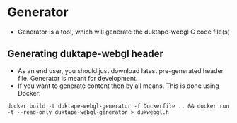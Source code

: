 # Generator

* Generator is a tool, which will generate the duktape-webgl C code file(s)

## Generating duktape-webgl header

* As an end user, you should just download latest pre-generated header file. Generator is meant for development.
* If you want to generate content then by all means. This is done using Docker:

```
docker build -t duktape-webgl-generator -f Dockerfile .. && docker run -t --read-only duktape-webgl-generator > dukwebgl.h
```

